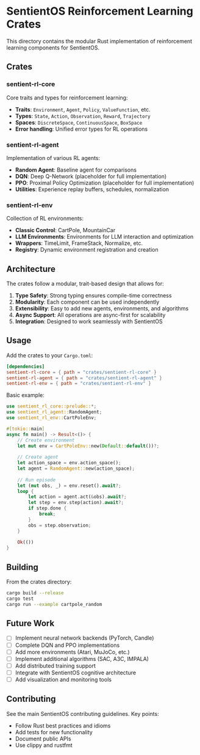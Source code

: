 # SentientOS Reinforcement Learning Crates

This directory contains the modular Rust implementation of reinforcement learning components for SentientOS.

## Crates

### sentient-rl-core
Core traits and types for reinforcement learning:
- **Traits**: `Environment`, `Agent`, `Policy`, `ValueFunction`, etc.
- **Types**: `State`, `Action`, `Observation`, `Reward`, `Trajectory`
- **Spaces**: `DiscreteSpace`, `ContinuousSpace`, `BoxSpace`
- **Error handling**: Unified error types for RL operations

### sentient-rl-agent
Implementation of various RL agents:
- **Random Agent**: Baseline agent for comparisons
- **DQN**: Deep Q-Network (placeholder for full implementation)
- **PPO**: Proximal Policy Optimization (placeholder for full implementation)
- **Utilities**: Experience replay buffers, schedules, normalization

### sentient-rl-env
Collection of RL environments:
- **Classic Control**: CartPole, MountainCar
- **LLM Environments**: Environments for LLM interaction and optimization
- **Wrappers**: TimeLimit, FrameStack, Normalize, etc.
- **Registry**: Dynamic environment registration and creation

## Architecture

The crates follow a modular, trait-based design that allows for:

1. **Type Safety**: Strong typing ensures compile-time correctness
2. **Modularity**: Each component can be used independently
3. **Extensibility**: Easy to add new agents, environments, and algorithms
4. **Async Support**: All operations are async-first for scalability
5. **Integration**: Designed to work seamlessly with SentientOS

## Usage

Add the crates to your `Cargo.toml`:

```toml
[dependencies]
sentient-rl-core = { path = "crates/sentient-rl-core" }
sentient-rl-agent = { path = "crates/sentient-rl-agent" }
sentient-rl-env = { path = "crates/sentient-rl-env" }
```

Basic example:

```rust
use sentient_rl_core::prelude::*;
use sentient_rl_agent::RandomAgent;
use sentient_rl_env::CartPoleEnv;

#[tokio::main]
async fn main() -> Result<()> {
    // Create environment
    let mut env = CartPoleEnv::new(Default::default())?;
    
    // Create agent
    let action_space = env.action_space();
    let agent = RandomAgent::new(action_space);
    
    // Run episode
    let (mut obs, _) = env.reset().await?;
    loop {
        let action = agent.act(&obs).await?;
        let step = env.step(action).await?;
        if step.done {
            break;
        }
        obs = step.observation;
    }
    
    Ok(())
}
```

## Building

From the crates directory:

```bash
cargo build --release
cargo test
cargo run --example cartpole_random
```

## Future Work

- [ ] Implement neural network backends (PyTorch, Candle)
- [ ] Complete DQN and PPO implementations
- [ ] Add more environments (Atari, MuJoCo, etc.)
- [ ] Implement additional algorithms (SAC, A3C, IMPALA)
- [ ] Add distributed training support
- [ ] Integrate with SentientOS cognitive architecture
- [ ] Add visualization and monitoring tools

## Contributing

See the main SentientOS contributing guidelines. Key points:
- Follow Rust best practices and idioms
- Add tests for new functionality
- Document public APIs
- Use clippy and rustfmt